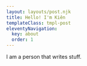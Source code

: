```yaml
---
layout: layouts/post.njk
title: Hello! I'm Kiên
templateClass: tmpl-post
eleventyNavigation:
  key: about 
  order: 1
---
```


I am a person that writes stuff.
